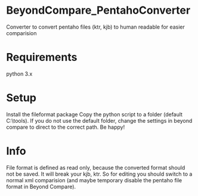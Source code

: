 # BeyondCompare_PentahoConverter
Converter to convert pentaho files (ktr, kjb) to human readable for easier comparision

# Requirements
python 3.x

# Setup
Install the fileformat package
Copy the python script to a folder (default C:\tools). If you do not use the default folder, change the settings in beyond compare to direct to the correct path.
Be happy!

# Info
File format is defined as read only, because the converted format should not be saved. It will break your kjb, ktr.  So for editing you should switch to a normal xml comparision (and maybe temporary disable the pentaho file format in Beyond Compare).
